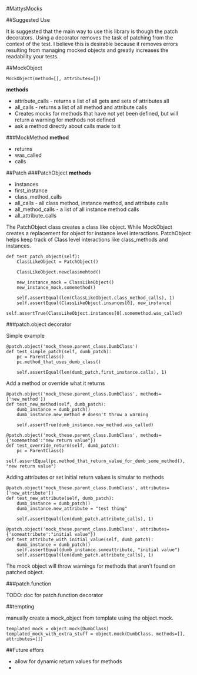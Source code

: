 #MattysMocks

##Suggested Use

It is suggested that the main way to use this library is though the patch decorators.  Using a decorator removes the task of patching from the context of the test.  I believe this is desirable because it removes errors resulting from managing mocked objects and greatly increases the readability your tests.  
 

##MockObject 

    MockObject(method=[], attributes=[])

__methods__
    
* attribute_calls - returns a list of all gets and sets of attributes all
* all_calls - returns a list of all method and attribute calls
* Creates mocks for methods that have not yet been defined, but will return a warning for methods not defined
* ask a method directly about calls made to it

###MockMethod
__method__

* returns
* was_called
* calls

##Patch
###PatchObject
__methods__

* instances
* first_instance
* class_method_calls
* all_calls - all class method, instance method, and attribute calls
* all_method_calls - a list of all instance method calls
* all_attribute_calls




The PatchObject class creates a class like object.  While MockObject creates a replacement for object for instance level interactions.  PatchObject helps keep track of Class level interactions like class_methods and instances.   

    def test_patch_object(self):
        ClassLikeObject = PatchObject()
        
        ClassLikeObject.newclassmehtod()
        
        new_instance_mock = ClassLikeObject()
        new_instance_mock.somemethod()
        
        self.assertEqual(len(ClassLikeObject.class_method_calls), 1)
        self.assertEqual(ClassLikeObject.insances[0], new_instance)
        self.assertTrue(ClassLikeObject.instances[0].somemethod.was_called)
        
###patch.object decorator


Simple example 

    @patch.object('mock_these.parent_class.DumbClass')
    def test_simple_patch(self, dumb_patch):
        pc = ParentClass()
        pc.method_that_uses_dumb_class()
        
        self.assertEqual(len(dumb_patch.first_instance.calls), 1)
        
Add a method or override what it returns

    @patch.object('mock_these.parent_class.DumbClass', methods=['new_method'])
    def test_new_method(self, dumb_patch):
        dumb_instance = dumb_patch()
        dumb_instance.new_method # doesn't throw a warning
       
        self.assertTrue(dumb_instance.new_method.was_called)
        
    @patch.object('mock_these.parent_class.DumbClass', methods={'somemethod':"new return value"})
    def test_override_return(self, dumb_patch):
        pc = ParentClass()
        self.assertEqual(pc.method_that_return_value_for_dumb_some_method(), "new return value")

Adding attributes or set initial return values is simular to methods


    @patch.object('mock_these.parent_class.DumbClass', attributes=['new_attribute'])
    def test_new_attribute(self, dumb_patch):
        dumb_instance = dumb_patch()
        dumb_instance.new_attribute = "test thing" 
       
        self.assertEqual(len(dumb_patch.attribute_calls), 1)
        
    @patch.object('mock_these.parent_class.DumbClass', attributes={'someattribute':"initial value"})
    def test_attribute_with_initial_value(self, dumb_patch):
        dumb_instance = dumb_patch() 
        self.assertEqual(dumb_instance.someattribute, "initial value")
        self.assertEqual(len(dumb_patch.attribute_calls), 1)

The mock object will throw warnings for methods that aren't found on patched object.

        
###patch.function

TODO: doc for patch.function decorator

##tempting
   
manually create a mock_object from template using the object.mock.
   
    templated_mock = object.mock(DumbClass)
    templated_mock_with_extra_stuff = object.mock(DumbClass, methods=[], attributes=[])
    
    
##Future effors
* allow for dynamic return values for methods
* 
